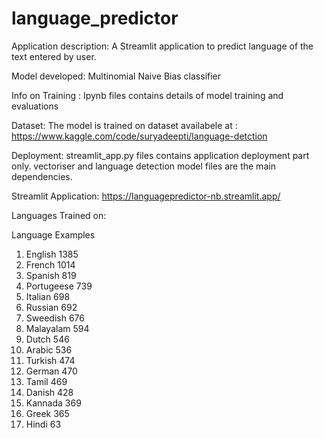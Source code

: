 # language_predictor

Application description: A Streamlit application to predict language of the text entered by user.

Model developed:  Multinomial Naive Bias classifier

Info on Training : Ipynb files contains details of model training and evaluations 

Dataset: The model is trained on dataset availabele at : https://www.kaggle.com/code/suryadeepti/language-detction

Deployment: streamlit_app.py files contains application deployment part only. vectoriser and language detection model files are the main dependencies.

Streamlit Application: https://languagepredictor-nb.streamlit.app/

Languages Trained on:

Language         Examples
1. English         1385
2. French          1014
3. Spanish         819
4. Portugeese      739
5. Italian         698
6. Russian         692
7. Sweedish        676
8. Malayalam       594
9. Dutch           546
10. Arabic         536
11. Turkish        474
12. German         470
13. Tamil          469
14. Danish         428
15. Kannada        369
16. Greek          365
17. Hindi          63
